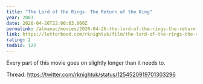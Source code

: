 ```yaml
---
title: "The Lord of the Rings: The Return of the King"
year: 2003
date: 2020-04-26T22:00:03.000Z
permalink: /almanac/movies/2020-04-26-the-lord-of-the-rings-the-return-of-the-king/index.html
link: https://letterboxd.com/rknightuk/film/the-lord-of-the-rings-the-return-of-the-king/
rating: 2
tmdbid: 122
---
```


Every part of this movie goes on slightly longer than it needs to.

Thread: https://twitter.com/rknightuk/status/1254520919701303296